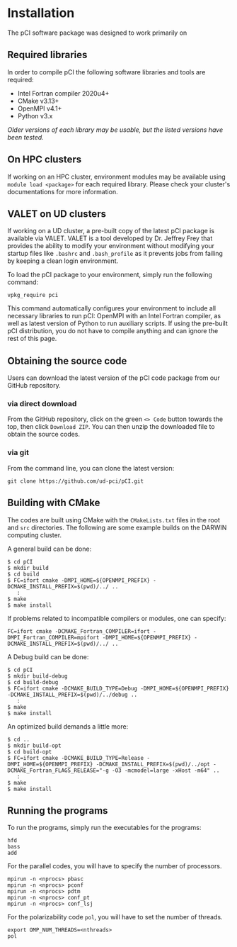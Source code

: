 # Installation
The pCI software package was designed to work primarily on 

## Required libraries
In order to compile pCI the following software libraries and tools are required: 

* Intel Fortran compiler 2020u4+
* CMake v3.13+ 
* OpenMPI v4.1+ 
* Python v3.x 

*Older versions of each library may be usable, but the listed versions have been tested.*

## On HPC clusters
If working on an HPC cluster, environment modules may be available using ``module load <package>`` for each required library. Please check your cluster's documentations for more information. 

## VALET on UD clusters
If working on a UD cluster, a pre-built copy of the latest pCI package is available via VALET. VALET is a tool developed by Dr. Jeffrey Frey that provides the ability to modify your environment without modifying your startup files like ``.bashrc`` and ``.bash_profile`` as it prevents jobs from failing by keeping a clean login environment. 

To load the pCI package to your environment, simply run the following command:
```
vpkg_require pci
```

This command automatically configures your environment to include all necessary libraries to run pCI: OpenMPI with an Intel Fortran compiler, as well as latest version of Python to run auxiliary scripts. If using the pre-built pCI distribution, you do not have to compile anything and can ignore the rest of this page.

## Obtaining the source code
Users can download the latest version of the pCI code package from our GitHub repository.

### via direct download
From the GitHub repository, click on the green ``<> Code`` button towards the top, then click ``Download ZIP``. You can then unzip the downloaded file to obtain the source codes.

### via git
From the command line, you can clone the latest version:

```
git clone https://github.com/ud-pci/pCI.git
```

## Building with CMake
The codes are built using CMake with the ``CMakeLists.txt`` files in the root and ``src`` directories. The following are some example builds on the DARWIN computing cluster.

A general build can be done:
```
$ cd pCI
$ mkdir build
$ cd build
$ FC=ifort cmake -DMPI_HOME=${OPENMPI_PREFIX} -DCMAKE_INSTALL_PREFIX=$(pwd)/../ ..
   :
$ make
$ make install
```

If problems related to incompatible compilers or modules, one can specify:
```
FC=ifort cmake -DCMAKE_Fortran_COMPILER=ifort -DMPI_Fortran_COMPILER=mpifort -DMPI_HOME=${OPENMPI_PREFIX} -DCMAKE_INSTALL_PREFIX=$(pwd)/../ ..
```

A Debug build can be done:
```
$ cd pCI
$ mkdir build-debug
$ cd build-debug
$ FC=ifort cmake -DCMAKE_BUILD_TYPE=Debug -DMPI_HOME=${OPENMPI_PREFIX} -DCMAKE_INSTALL_PREFIX=$(pwd)/../debug ..
   :
$ make
$ make install
```

An optimized build demands a little more:
```
$ cd ..
$ mkdir build-opt
$ cd build-opt
$ FC=ifort cmake -DCMAKE_BUILD_TYPE=Release -DMPI_HOME=${OPENMPI_PREFIX} -DCMAKE_INSTALL_PREFIX=$(pwd)/../opt -DCMAKE_Fortran_FLAGS_RELEASE="-g -O3 -mcmodel=large -xHost -m64" ..
   :
$ make
$ make install
```

## Running the programs
To run the programs, simply run the executables for the programs:
```
hfd
bass
add
```

For the parallel codes, you will have to specify the number of processors.

```
mpirun -n <nprocs> pbasc
mpirun -n <nprocs> pconf
mpirun -n <nprocs> pdtm
mpirun -n <nprocs> conf_pt
mpirun -n <nprocs> conf_lsj
```

For the polarizability code ``pol``, you will have to set the number of threads.
```
export OMP_NUM_THREADS=<nthreads>
pol
```